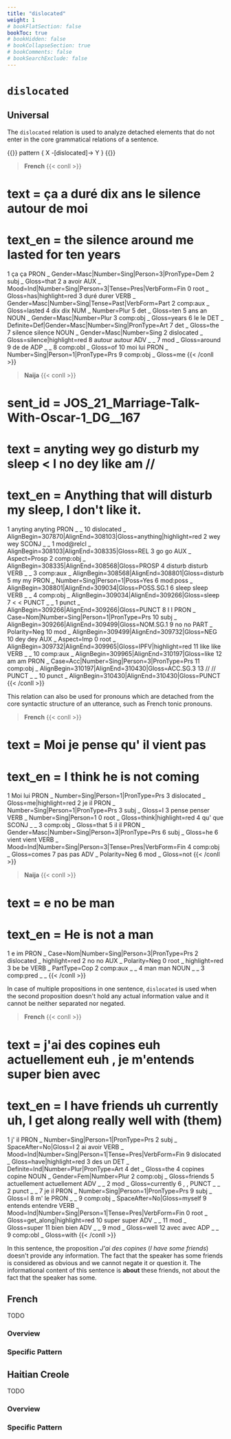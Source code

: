 ```yaml
---
title: "dislocated"
weight: 1
# bookFlatSection: false
bookToc: true
# bookHidden: false
# bookCollapseSection: true
# bookComments: false
# bookSearchExclude: false
---
```



# `dislocated`

## Universal

The `dislocated` relation is used to analyze detached elements that do not enter in the core grammatical relations of a sentence.

{{<grew >}}
pattern { X -[dislocated]-> Y }
{{</grew>}}

> **French**
{{< conll >}}
# text = ça a duré dix ans le silence autour de moi
# text_en = the silence around me lasted for ten years
1	ça	ça	PRON	_	Gender=Masc|Number=Sing|Person=3|PronType=Dem	2	subj	_	Gloss=that
2	a	avoir	AUX	_	Mood=Ind|Number=Sing|Person=3|Tense=Pres|VerbForm=Fin	0	root	_	Gloss=has|highlight=red
3	duré	durer	VERB	_	Gender=Masc|Number=Sing|Tense=Past|VerbForm=Part	2	comp:aux	_	Gloss=lasted
4	dix	dix	NUM	_	Number=Plur	5	det	_	Gloss=ten
5	ans	an	NOUN	_	Gender=Masc|Number=Plur	3	comp:obj	_	Gloss=years
6	le	le	DET	_	Definite=Def|Gender=Masc|Number=Sing|PronType=Art	7	det	_	Gloss=the
7	silence	silence	NOUN	_	Gender=Masc|Number=Sing	2	dislocated	_	Gloss=silence|highlight=red
8	autour	autour	ADV	_	_	7	mod	_	Gloss=around
9	de	de	ADP	_	_	8	comp:obl	_	Gloss=of
10	moi	lui	PRON	_	Number=Sing|Person=1|PronType=Prs	9	comp:obj	_	Gloss=me
{{< /conll >}}

> **Naija**
{{< conll >}}
# sent_id = JOS_21_Marriage-Talk-With-Oscar-1_DG__167
# text = anyting wey go disturb my sleep < I no dey like am //
# text_en = Anything that will disturb my sleep, I don't like it.
1	anyting	anyting	PRON	_	_	10	dislocated	_	AlignBegin=307870|AlignEnd=308103|Gloss=anything|highlight=red
2	wey	wey	SCONJ	_	_	1	mod@relcl	_	AlignBegin=308103|AlignEnd=308335|Gloss=REL
3	go	go	AUX	_	Aspect=Prosp	2	comp:obj	_	AlignBegin=308335|AlignEnd=308568|Gloss=PROSP
4	disturb	disturb	VERB	_	_	3	comp:aux	_	AlignBegin=308568|AlignEnd=308801|Gloss=disturb
5	my	my	PRON	_	Number=Sing|Person=1|Poss=Yes	6	mod:poss	_	AlignBegin=308801|AlignEnd=309034|Gloss=POSS.SG.1
6	sleep	sleep	VERB	_	_	4	comp:obj	_	AlignBegin=309034|AlignEnd=309266|Gloss=sleep
7	<	<	PUNCT	_	_	1	punct	_	AlignBegin=309266|AlignEnd=309266|Gloss=PUNCT
8	I	I	PRON	_	Case=Nom|Number=Sing|Person=1|PronType=Prs	10	subj	_	AlignBegin=309266|AlignEnd=309499|Gloss=NOM.SG.1
9	no	no	PART	_	Polarity=Neg	10	mod	_	AlignBegin=309499|AlignEnd=309732|Gloss=NEG
10	dey	dey	AUX	_	Aspect=Imp	0	root	_	AlignBegin=309732|AlignEnd=309965|Gloss=IPFV|highlight=red
11	like	like	VERB	_	_	10	comp:aux	_	AlignBegin=309965|AlignEnd=310197|Gloss=like
12	am	am	PRON	_	Case=Acc|Number=Sing|Person=3|PronType=Prs	11	comp:obj	_	AlignBegin=310197|AlignEnd=310430|Gloss=ACC.SG.3
13	//	//	PUNCT	_	_	10	punct	_	AlignBegin=310430|AlignEnd=310430|Gloss=PUNCT
{{< /conll >}}


This relation can also be used for pronouns which are detached from the core syntactic structure of an utterance, such as French tonic pronouns.

> **French**
{{< conll >}}
# text = Moi je pense qu' il vient pas
# text_en = I think he is not coming
1	Moi	lui	PRON	_	Number=Sing|Person=1|PronType=Prs	3	dislocated	_	Gloss=me|highlight=red
2	je	il	PRON	_	Number=Sing|Person=1|PronType=Prs	3	subj	_	Gloss=I
3	pense	penser	VERB	_	Number=Sing|Person=1	0	root	_	Gloss=think|highlight=red
4	qu'	que	SCONJ	_	_	3	comp:obj	_	Gloss=that
5	il	il	PRON	_	Gender=Masc|Number=Sing|Person=3|PronType=Prs	6	subj	_	Gloss=he
6	vient	vient	VERB	_	Mood=Ind|Number=Sing|Person=3|Tense=Pres|VerbForm=Fin	4	comp:obj	_	Gloss=comes
7	pas	pas	ADV	_	Polarity=Neg	6	mod	_	Gloss=not
{{< /conll >}}

> **Naija**
{{< conll >}}
# text = e no be man
# text_en = He is not a man
1	e	im	PRON	_	Case=Nom|Number=Sing|Person=3|PronType=Prs	2	dislocated	_	highlight=red
2	no	no	AUX	_	Polarity=Neg	0	root	_	highlight=red
3	be	be	VERB	_	PartType=Cop	2	comp:aux	_	_
4	man	man	NOUN	_	_	3	comp:pred	_	_
{{< /conll >}}


In case of multiple propositions in one sentence, `dislocated` is used when the second proposition doesn't hold any actual information value and it cannot be neither separated nor negated.

>  **French**
{{< conll >}}
# text = j'ai des copines euh actuellement euh , je m'entends super bien avec
# text_en = I have friends uh currently uh, I get along really well with (them)
1	j'	il	PRON	_	Number=Sing|Person=1|PronType=Prs	2	subj	_	SpaceAfter=No|Gloss=I
2	ai	avoir	VERB	_	Mood=Ind|Number=Sing|Person=1|Tense=Pres|VerbForm=Fin	9	dislocated	_	Gloss=have|highlight=red
3	des	un	DET	_	Definite=Ind|Number=Plur|PronType=Art	4	det	_	Gloss=the
4	copines	copine	NOUN	_	Gender=Fem|Number=Plur	2	comp:obj	_	Gloss=friends
5	actuellement	actuellement	ADV	_	_	2	mod	_	Gloss=currently
6	,	,	PUNCT	_	_	2	punct	_	_
7	je	il	PRON	_	Number=Sing|Person=1|PronType=Prs	9	subj	_	Gloss=I
8	m'	le	PRON	_	_	9	comp:obj	_	SpaceAfter=No|Gloss=myself
9	entends	entendre	VERB	_	Mood=Ind|Number=Sing|Person=1|Tense=Pres|VerbForm=Fin	0	root	_	Gloss=get_along|highlight=red
10	super	super	ADV	_	_	11	mod	_	Gloss=super
11	bien	bien	ADV	_	_	9	mod	_	Gloss=well
12	avec	avec	ADP	_	_	9	comp:obl	_	Gloss=with
{{< /conll >}}


In this sentence, the proposition *J'ai des copines* (*I have some friends*) doesn't provide any information. The fact that the speaker has some friends is considered as obvious and we cannot negate it or question it. The informational content of this sentence is **about** these friends, not about the fact that the speaker has some.





## French

TODO
### Overview

### Specific Pattern




## Haitian Creole

TODO
### Overview

### Specific Pattern


